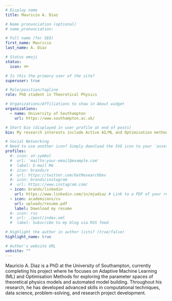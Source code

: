 ```yaml
---
# Display name
title: Mauricio A. Diaz

# Name pronunciation (optional)
# name_pronunciation: 

# Full name (for SEO)
first_name: Mauricio
last_name: A. Diaz

# Status emoji
status:
  icon: 🐟

# Is this the primary user of the site?
superuser: true

# Role/position/tagline
role: PhD student in Theoretical Physics

# Organizations/Affiliations to show in About widget
organizations:
  - name: University of Southampton
    url: https://www.southampton.ac.uk/

# Short bio (displayed in user profile at end of posts)
bio: My research interests include Active AI/ML and Optimisation methods, Probabilisitc Modeling and Beyond Standard Model Phenomenology in Particle Physics.

# Social Networking
# Need to use another icon? Simply download the SVG icon to your `assets/media/icons/` folder.
profiles:
  #- icon: at-symbol
  #  url: 'mailto:your-email@example.com'
  #  label: E-mail Me
  #- icon: brands/x
  #  url: https://twitter.com/GetResearchDev
  #- icon: brands/instagram
  #  url: https://www.instagram.com/
  - icon: brands/linkedin
    url: https://www.linkedin.com/in/mjadiaz # Link to a PDF of your resume/CV - upload it to `static/uploads/resume.pdf`
  - icon: academicons/cv
    url: uploads/resume.pdf
    label: Download my resume
  #- icon: rss
  #  url: ./post/index.xml
  #  label: Subscribe to my blog via RSS feed

# Highlight the author in author lists? (true/false)
highlight_name: true

# Author's website URL
website: ""
---
```


Mauricio A. Diaz is a PhD at the University of Southampton, currently completing his project where he focuses on Adaptive Machine Learning (ML) and Optimisation Methods for exploring the parameter spaces of theoretical physics models and automated model building. Throughout his research, he has developed advanced skills in computational techniques, data science, problem-solving, and research project development.
